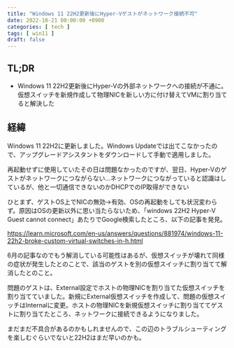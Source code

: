 ```yaml
---
title: "Windows 11 22H2更新後にHyper-Vゲストがネットワーク接続不可"
date: 2022-10-21 00:00:00 +0900
categories: [ tech ]
tags: [ win11 ]
draft: false
---
```


## TL;DR

* Windows 11 22H2更新後にHyper-Vの外部ネットワークへの接続が不通に。仮想スイッチを新規作成して物理NICを新しい方に付け替えてVMに割り当てると解決した

## 経緯

Windows 11 22H2に更新しました。Windows Updateでは出てこなかったので、アップグレードアシスタントをダウンロードして手動で適用しました。

再起動せずに使用していたその日は問題なかったのですが、翌日、Hyper-Vのゲストがネットワークにつながらない...ネットワークにつながっていると認識はしているが、他と一切通信できないのかDHCPでのIP取得ができない

ひとまず、ゲストOS上でNICの無効→有効、OSの再起動をしても状況変わらず。原因はOSの更新以外に思い当たらないため、「windows 22H2 Hyper-V Guest cannot connect」あたりでGoogle検索したところ、以下の記事を発見。

https://learn.microsoft.com/en-us/answers/questions/881974/windows-11-22h2-broke-custom-virtual-switches-in-h.html

6月の記事なのでもう解消している可能性はあるが、仮想スイッチが壊れて同様の症状が発生したとのことで、該当のゲストを別の仮想スイッチに割り当てて解消したとのこと。

問題のゲストは、External設定でホストの物理NICを割り当てた仮想スイッチを割り当てていました。新規にExternal仮想スイッチを作成して、問題の仮想スイッチはInternalに変更。ホストの物理NICを新規仮想スイッチに割り当ててゲストに割り当てたところ、ネットワークに接続できるようになりました。

まだまだ不具合があるのかもしれませんので、この辺のトラブルシューティングを楽しむぐらいでないと22H2はまだ早いのかも。